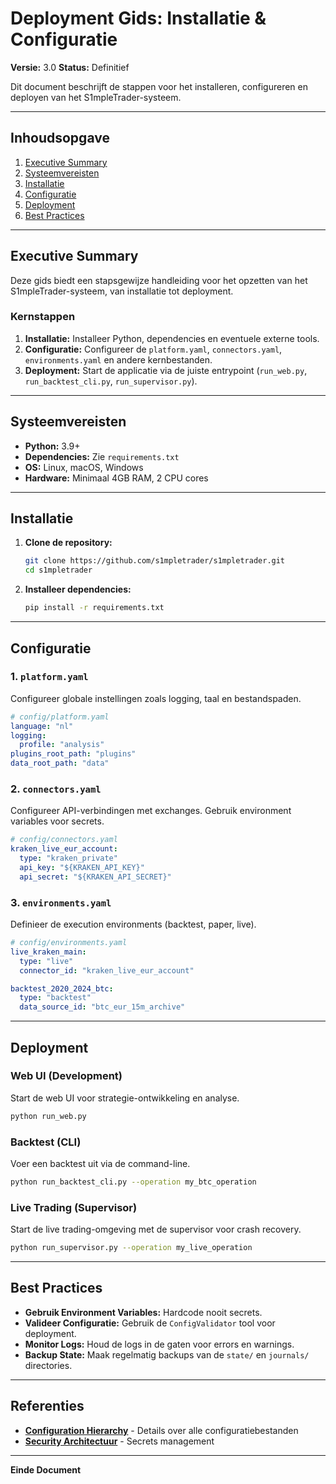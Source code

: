 # Deployment Gids: Installatie & Configuratie

**Versie:** 3.0
**Status:** Definitief

Dit document beschrijft de stappen voor het installeren, configureren en deployen van het S1mpleTrader-systeem.

---

## **Inhoudsopgave**

1. [Executive Summary](#executive-summary)
2. [Systeemvereisten](#systeemvereisten)
3. [Installatie](#installatie)
4. [Configuratie](#configuratie)
5. [Deployment](#deployment)
6. [Best Practices](#best-practices)

---

## **Executive Summary**

Deze gids biedt een stapsgewijze handleiding voor het opzetten van het S1mpleTrader-systeem, van installatie tot deployment.

### **Kernstappen**

1. **Installatie:** Installeer Python, dependencies en eventuele externe tools.
2. **Configuratie:** Configureer de `platform.yaml`, `connectors.yaml`, `environments.yaml` en andere kernbestanden.
3. **Deployment:** Start de applicatie via de juiste entrypoint (`run_web.py`, `run_backtest_cli.py`, `run_supervisor.py`).

---

## **Systeemvereisten**

- **Python:** 3.9+
- **Dependencies:** Zie `requirements.txt`
- **OS:** Linux, macOS, Windows
- **Hardware:** Minimaal 4GB RAM, 2 CPU cores

---

## **Installatie**

1. **Clone de repository:**
   ```bash
   git clone https://github.com/s1mpletrader/s1mpletrader.git
   cd s1mpletrader
   ```

2. **Installeer dependencies:**
   ```bash
   pip install -r requirements.txt
   ```

---

## **Configuratie**

### **1. `platform.yaml`**

Configureer globale instellingen zoals logging, taal en bestandspaden.

```yaml
# config/platform.yaml
language: "nl"
logging:
  profile: "analysis"
plugins_root_path: "plugins"
data_root_path: "data"
```

### **2. `connectors.yaml`**

Configureer API-verbindingen met exchanges. Gebruik environment variables voor secrets.

```yaml
# config/connectors.yaml
kraken_live_eur_account:
  type: "kraken_private"
  api_key: "${KRAKEN_API_KEY}"
  api_secret: "${KRAKEN_API_SECRET}"
```

### **3. `environments.yaml`**

Definieer de execution environments (backtest, paper, live).

```yaml
# config/environments.yaml
live_kraken_main:
  type: "live"
  connector_id: "kraken_live_eur_account"

backtest_2020_2024_btc:
  type: "backtest"
  data_source_id: "btc_eur_15m_archive"
```

---

## **Deployment**

### **Web UI (Development)**

Start de web UI voor strategie-ontwikkeling en analyse.

```bash
python run_web.py
```

### **Backtest (CLI)**

Voer een backtest uit via de command-line.

```bash
python run_backtest_cli.py --operation my_btc_operation
```

### **Live Trading (Supervisor)**

Start de live trading-omgeving met de supervisor voor crash recovery.

```bash
python run_supervisor.py --operation my_live_operation
```

---

## **Best Practices**

- **Gebruik Environment Variables:** Hardcode nooit secrets.
- **Valideer Configuratie:** Gebruik de `ConfigValidator` tool voor deployment.
- **Monitor Logs:** Houd de logs in de gaten voor errors en warnings.
- **Backup State:** Maak regelmatig backups van de `state/` en `journals/` directories.

---

## **Referenties**

- **[Configuration Hierarchy](02_Core_Concepts/03_Configuration_Hierarchy.md)** - Details over alle configuratiebestanden
- **[Security Architectuur](04_System_Architecture/04_Security_Architecture.md)** - Secrets management

---

**Einde Document**
